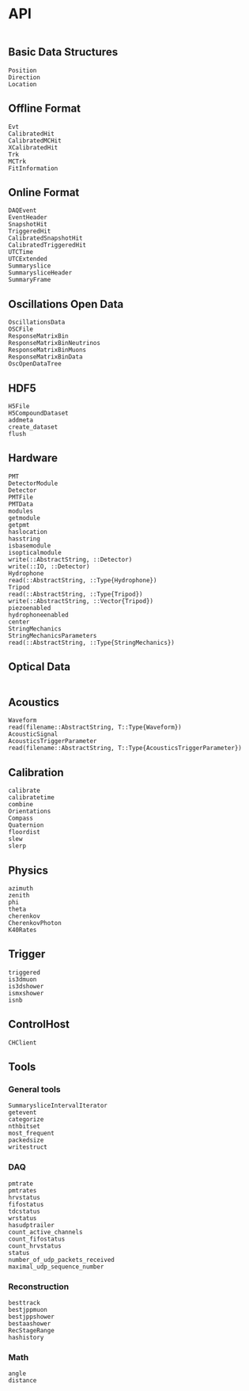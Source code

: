 # API


```@index
```

## Basic Data Structures

```@docs
Position
Direction
Location
```

## Offline Format
```@docs
Evt
CalibratedHit
CalibratedMCHit
XCalibratedHit
Trk
MCTrk
FitInformation
```

## Online Format
```@docs
DAQEvent
EventHeader
SnapshotHit
TriggeredHit
CalibratedSnapshotHit
CalibratedTriggeredHit
UTCTime
UTCExtended
Summaryslice
SummarysliceHeader
SummaryFrame
```

## Oscillations Open Data
```@docs
OscillationsData
OSCFile
ResponseMatrixBin
ResponseMatrixBinNeutrinos
ResponseMatrixBinMuons
ResponseMatrixBinData
OscOpenDataTree
```

## HDF5
```@docs
H5File
H5CompoundDataset
addmeta
create_dataset
flush
```

## Hardware

```@docs
PMT
DetectorModule
Detector
PMTFile
PMTData
modules
getmodule
getpmt
haslocation
hasstring
isbasemodule
isopticalmodule
write(::AbstractString, ::Detector)
write(::IO, ::Detector)
Hydrophone
read(::AbstractString, ::Type{Hydrophone})
Tripod
read(::AbstractString, ::Type{Tripod})
write(::AbstractString, ::Vector{Tripod})
piezoenabled
hydrophoneenabled
center
StringMechanics
StringMechanicsParameters
read(::AbstractString, ::Type{StringMechanics})
```

## Optical Data
```@docs

```

## Acoustics

```@docs
Waveform
read(filename::AbstractString, T::Type{Waveform})
AcousticSignal
AcousticsTriggerParameter
read(filename::AbstractString, T::Type{AcousticsTriggerParameter})
```

## Calibration
```@docs
calibrate
calibratetime
combine
Orientations
Compass
Quaternion
floordist
slew
slerp
```

## Physics
```@docs
azimuth
zenith
phi
theta
cherenkov
CherenkovPhoton
K40Rates
```

## Trigger
```@docs
triggered
is3dmuon
is3dshower
ismxshower
isnb
```

## ControlHost
```@docs
CHClient
```

## Tools

### General tools
```@docs
SummarysliceIntervalIterator
getevent
categorize
nthbitset
most_frequent
packedsize
writestruct
```

### DAQ
```@docs
pmtrate
pmtrates
hrvstatus
fifostatus
tdcstatus
wrstatus
hasudptrailer
count_active_channels
count_fifostatus
count_hrvstatus
status
number_of_udp_packets_received
maximal_udp_sequence_number
```

### Reconstruction
```@docs
besttrack
bestjppmuon
bestjppshower
bestaashower
RecStageRange
hashistory
```

### Math
```@docs
angle
distance
```